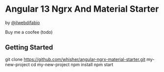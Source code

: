 # Angular 13 Ngrx And Material Starter

by [@ilwebdifabio](https://twitter.com/ilwebdifabio)

Buy me a coofee (todo)

## Getting Started

git clone https://github.com/whisher/angular-ngrx-material-starter.git my-new-project
cd my-new-project
npm install
npm start
